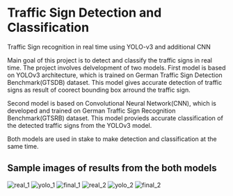 # Traffic Sign Detection and Classification
Traffic Sign recognition in real time using YOLO-v3 and additional CNN


Main goal of this project is to detect and classify the traffic signs in real time. The project involves delvelopment of two models. First model is based on YOLOv3 architecture, which is trained on German Traffic Sign Detection Benchmark(GTSDB) dataset. This model gives accurate detection of traffic signs as result of coorect bounding box arround the traffic sign.

Second model is based on Convolutional Neural Network(CNN), which is developed and trained on German Traffic Sign Recognition Benchmark(GTSRB) dataset. This model provieds accurate classification of the detected traffic signs from the YOLOv3 model.

Both models are used in stake to make detection and classification at the same time.

## Sample images of results from the both models
![real_1](https://user-images.githubusercontent.com/64780908/130485320-cb002410-1fdb-475b-85bb-438d81da423e.jpg)
![yolo_1](https://user-images.githubusercontent.com/64780908/130485378-84458a98-b375-4188-af7c-eea0f390af9f.jpg)
![final_1](https://user-images.githubusercontent.com/64780908/130485411-145b2483-1e12-40a1-8cd8-ada35b608886.jpg)
![real_2](https://user-images.githubusercontent.com/64780908/130485434-03b31b53-79d1-4471-94f8-c1d920a0b7d9.jpg)
![yolo_2](https://user-images.githubusercontent.com/64780908/130485442-cde40132-a2ab-4c58-afa9-774a66c32171.jpg)
![final_2](https://user-images.githubusercontent.com/64780908/130485453-05c28ba8-17e8-48e7-8a26-bbbea25e2de9.jpg)
